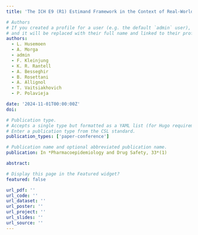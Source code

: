 ```yaml
---
title: 'The ICH E9 (R1) Estimand Framework in the Context of Real-World Data and Observational Studies'

# Authors
# If you created a profile for a user (e.g. the default `admin` user), write the username (folder name) here
# and it will be replaced with their full name and linked to their profile.
authors:
  - L. Husemoen
  - A. Morga
  - admin
  - F. Kleinjung
  - K. R. Rantell
  - A. Besseghir
  - B. Rosettani
  - A. Allignol
  - T. Vaitsiakhovich
  - P. Polavieja

date: '2024-11-01T00:00:00Z'
doi: 

# Publication type.
# Accepts a single type but formatted as a YAML list (for Hugo requirements).
# Enter a publication type from the CSL standard.
publication_types: ['paper-conference']

# Publication name and optional abbreviated publication name.
publication: In *Pharmacoepidemiology and Drug Safety, 33*(1)

abstract: 

# Display this page in the Featured widget?
featured: false

url_pdf: ''
url_code: ''
url_dataset: ''
url_poster: ''
url_project: ''
url_slides: ''
url_source: ''
---
```

